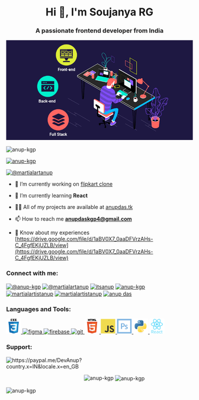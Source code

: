 <h1 align="center">Hi 👋, I'm Soujanya RG</h1>
<h3 align="center">A passionate frontend developer from India</h3>
<img src="https://github.com/Codex-Swapnil1/PortFolio/raw/main/Full-Stack-Development-Featured-Image-LevelFive-Solutions.gif"></img>

<p align="left"> <img src="https://komarev.com/ghpvc/?username=anup-kgp&label=Profile%20views&color=0e75b6&style=flat" alt="anup-kgp" /> </p>

<p align="left"> <a href="https://github.com/ryo-ma/github-profile-trophy"><img src="https://github-profile-trophy.vercel.app/?username=anup-kgp" alt="anup-kgp" /></a> </p>

<p align="left"> <a href="https://twitter.com/@martialartanup" target="blank"><img src="https://img.shields.io/twitter/follow/@martialartanup?logo=twitter&style=for-the-badge" alt="@martialartanup" /></a> </p>

- 🔭 I’m currently working on [flipkart clone](https://github.com/anup-kgp/clone_of_flipkart.git)

- 🌱 I’m currently learning **React**

- 👨‍💻 All of my projects are available at [anupdas.tk](anupdas.tk)

- 📫 How to reach me **anupdaskgp4@gmail.com**

- 📄 Know about my experiences [https://drive.google.com/file/d/1aBV0X7_0aaDFVrzAHs-C_4FgfEKjUZLB/view](https://drive.google.com/file/d/1aBV0X7_0aaDFVrzAHs-C_4FgfEKjUZLB/view)

<h3 align="left">Connect with me:</h3>
<p align="left">
<a href="https://codepen.io/anup-kgp" target="blank"><img align="center" src="https://raw.githubusercontent.com/rahuldkjain/github-profile-readme-generator/master/src/images/icons/Social/codepen.svg" alt="@anup-kgp" height="30" width="40" /></a>
<a href="https://twitter.com/@martialartanup" target="blank"><img align="center" src="https://raw.githubusercontent.com/rahuldkjain/github-profile-readme-generator/master/src/images/icons/Social/twitter.svg" alt="@martialartanup" height="30" width="40" /></a>
<a href="https://linkedin.com/in/itsanup" target="blank"><img align="center" src="https://raw.githubusercontent.com/rahuldkjain/github-profile-readme-generator/master/src/images/icons/Social/linked-in-alt.svg" alt="itsanup" height="30" width="40" /></a>
<a href="https://codesandbox.com/anup-kgp" target="blank"><img align="center" src="https://raw.githubusercontent.com/rahuldkjain/github-profile-readme-generator/master/src/images/icons/Social/codesandbox.svg" alt="anup-kgp" height="30" width="40" /></a>
<a href="https://fb.com/martialartistanup" target="blank"><img align="center" src="https://raw.githubusercontent.com/rahuldkjain/github-profile-readme-generator/master/src/images/icons/Social/facebook.svg" alt="martialartistanup" height="30" width="40" /></a>
<a href="https://instagram.com/martialartistanup" target="blank"><img align="center" src="https://raw.githubusercontent.com/rahuldkjain/github-profile-readme-generator/master/src/images/icons/Social/instagram.svg" alt="martialartistanup" height="30" width="40" /></a>
<a href="https://www.youtube.com/channel/UCkk7Qb_zaY3pdFAs3-xWNFQ" target="blank"><img align="center" src="https://raw.githubusercontent.com/rahuldkjain/github-profile-readme-generator/master/src/images/icons/Social/youtube.svg" alt="anup das" height="30" width="40" /></a>
</p>

<h3 align="left">Languages and Tools:</h3>
<p align="left"> <a href="https://www.w3schools.com/css/" target="_blank" rel="noreferrer"> <img src="https://raw.githubusercontent.com/devicons/devicon/master/icons/css3/css3-original-wordmark.svg" alt="css3" width="40" height="40"/> </a> <a href="https://www.figma.com/" target="_blank" rel="noreferrer"> <img src="https://www.vectorlogo.zone/logos/figma/figma-icon.svg" alt="figma" width="40" height="40"/> </a> <a href="https://firebase.google.com/" target="_blank" rel="noreferrer"> <img src="https://www.vectorlogo.zone/logos/firebase/firebase-icon.svg" alt="firebase" width="40" height="40"/> </a> <a href="https://git-scm.com/" target="_blank" rel="noreferrer"> <img src="https://www.vectorlogo.zone/logos/git-scm/git-scm-icon.svg" alt="git" width="40" height="40"/> </a> <a href="https://www.w3.org/html/" target="_blank" rel="noreferrer"> <img src="https://raw.githubusercontent.com/devicons/devicon/master/icons/html5/html5-original-wordmark.svg" alt="html5" width="40" height="40"/> </a> <a href="https://developer.mozilla.org/en-US/docs/Web/JavaScript" target="_blank" rel="noreferrer"> <img src="https://raw.githubusercontent.com/devicons/devicon/master/icons/javascript/javascript-original.svg" alt="javascript" width="40" height="40"/> </a> <a href="https://www.photoshop.com/en" target="_blank" rel="noreferrer"> <img src="https://raw.githubusercontent.com/devicons/devicon/master/icons/photoshop/photoshop-line.svg" alt="photoshop" width="40" height="40"/> </a> <a href="https://www.python.org" target="_blank" rel="noreferrer"> <img src="https://raw.githubusercontent.com/devicons/devicon/master/icons/python/python-original.svg" alt="python" width="40" height="40"/> </a> <a href="https://reactjs.org/" target="_blank" rel="noreferrer"> <img src="https://raw.githubusercontent.com/devicons/devicon/master/icons/react/react-original-wordmark.svg" alt="react" width="40" height="40"/> </a> </p>

<h3 align="left">Support:</h3>
<p><a href="https://www.buymeacoffee.com/https://paypal.me/DevAnup?country.x=IN&locale.x=en_GB"> <img align="left" src="https://cdn.buymeacoffee.com/buttons/v2/default-yellow.png" height="50" width="210" alt="https://paypal.me/DevAnup?country.x=IN&locale.x=en_GB" /></a></p><br><br>

<p><img align="left" src="https://github-readme-stats.vercel.app/api/top-langs?username=anup-kgp&show_icons=true&locale=en&layout=compact" alt="anup-kgp" /></p>

<p>&nbsp;<img align="center" src="https://github-readme-stats.vercel.app/api?username=anup-kgp&show_icons=true&locale=en" alt="anup-kgp" /></p>

<p><img align="center" src="https://github-readme-streak-stats.herokuapp.com/?user=anup-kgp&" alt="anup-kgp" /></p>
